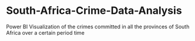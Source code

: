 # South-Africa-Crime-Data-Analysis
Power BI Visualization of the crimes committed in all the provinces of South Africa over a certain period time
